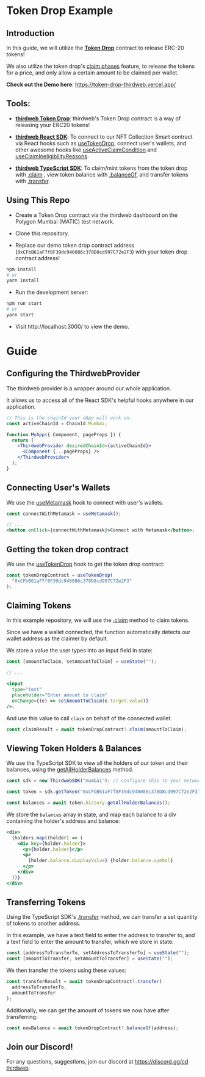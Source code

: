 # Token Drop Example

## Introduction

In this guide, we will utilize the [**Token Drop**](https://portal.thirdweb.com/contracts/token-drop) contract to release ERC-20 tokens!

We also utilize the token drop's [claim phases](https://portal.thirdweb.com/pre-built-contracts/token-drop#setting-claim-phases) feature, to release the tokens for a price, and only allow a certain amount to be claimed per wallet.

**Check out the Demo here**: https://token-drop-thirdweb.vercel.app/

## Tools:

- [**thirdweb Token Drop**](https://portal.thirdweb.com/contracts/token-drop): thirdweb's Token Drop contract is a way of releasing your ERC20 tokens!

- [**thirdweb React SDK**](https://docs.thirdweb.com/react): To connect to our NFT Collection Smart contract via React hooks such as [useTokenDrop](https://docs.thirdweb.com/react/react.usetokendrop), connect user's wallets, and other awesome hooks like [useActiveClaimCondition](https://docs.thirdweb.com/react/react.useactiveclaimcondition) and [useClaimIneligibilityReasons](https://docs.thirdweb.com/react/react.useclaimineligibilityreasons).

- [**thirdweb TypeScript SDK**](https://docs.thirdweb.com/typescript): To claim/mint tokens from the token drop with [.claim](https://portal.thirdweb.com/pre-built-contracts/token-drop#claiming-tokens) , view token balance with [.balanceOf](https://portal.thirdweb.com/pre-built-contracts/token-drop#token-balance), and transfer tokens with [.transfer](https://portal.thirdweb.com/pre-built-contracts/token-drop#transfer-tokens).

## Using This Repo

- Create a Token Drop contract via the thirdweb dashboard on the Polygon Mumbai (MATIC) test network.

- Clone this repository.

- Replace our demo token drop contract address (`0xCFbB61aF7f8F39dc946086c378D8cd997C72e2F3`) with your token drop contract address!

```bash
npm install
# or
yarn install
```

- Run the development server:

```bash
npm run start
# or
yarn start
```

- Visit http://localhost:3000/ to view the demo.

# Guide

## Configuring the ThirdwebProvider

The thirdweb provider is a wrapper around our whole application.

It allows us to access all of the React SDK's helpful hooks anywhere in our application.

```jsx
// This is the chainId your dApp will work on.
const activeChainId = ChainId.Mumbai;

function MyApp({ Component, pageProps }) {
  return (
    <ThirdwebProvider desiredChainId={activeChainId}>
      <Component {...pageProps} />
    </ThirdwebProvider>
  );
}
```

## Connecting User's Wallets

We use the [useMetamask](https://portal.thirdweb.com/react/react.usemetamask) hook to connect with user's wallets.

```jsx
const connectWithMetamask = useMetamask();

// ...
<button onClick={connectWithMetamask}>Connect with Metamask</button>;
```

## Getting the token drop contract

We use the [useTokenDrop](https://docs.thirdweb.com/react/react.usetokendrop) hook to get the token drop contract:

```jsx
const tokenDropContract = useTokenDrop(
  "0xCFbB61aF7f8F39dc946086c378D8cd997C72e2F3"
);
```

## Claiming Tokens

In this example repository, we will use the [.claim](https://portal.thirdweb.com/pre-built-contracts/token-drop#claiming-tokens) method to claim tokens.

Since we have a wallet connected, the function automatically detects our wallet address as the claimer by default.

We store a value the user types into an input field in state:

```jsx
const [amountToClaim, setAmountToClaim] = useState("");

// ...

<input
  type="text"
  placeholder="Enter amount to claim"
  onChange={(e) => setAmountToClaim(e.target.value)}
/>;
```

And use this value to call `claim` on behalf of the connected wallet.

```jsx
const claimResult = await tokenDropContract?.claim(amountToClaim);
```

## Viewing Token Holders & Balances

We use the TypeScript SDK to view all the holders of our token and their balances, using the [getAllHolderBalances](https://portal.thirdweb.com/typescript/sdk.tokenerc20history.getallholderbalances#tokenerc20historygetallholderbalances-method) method.

```jsx
const sdk = new ThirdwebSDK("mumbai"); // configure this to your network

const token = sdk.getToken("0xCFbB61aF7f8F39dc946086c378D8cd997C72e2F3"); // our token drop contract address

const balances = await token.history.getAllHolderBalances();
```

We store the `balances` array in state, and map each balance to a div containing the holder's address and balance:

```jsx
<div>
  {holders.map((holder) => (
    <div key={holder.holder}>
      <p>{holder.holder}</p>
      <p>
        {holder.balance.displayValue} {holder.balance.symbol}
      </p>
    </div>
  ))}
</div>
```

## Transferring Tokens

Using the TypeScript SDK's [.transfer](https://portal.thirdweb.com/pre-built-contracts/token-drop#transfer-tokens) method, we can transfer a set quantity of tokens to another address.

In this example, we have a text field to enter the address to transfer to, and a text field to enter the amount to transfer, which we store in state:

```jsx
const [addressToTransferTo, setAddressToTransferTo] = useState("");
const [amountToTransfer, setAmountToTransfer] = useState("");
```

We then transfer the tokens using these values:

```jsx
const transferResult = await tokenDropContract?.transfer(
  addressToTransferTo,
  amountToTransfer
);
```

Additionally, we can get the amount of tokens we now have after transferring:

```jsx
const newBalance = await tokenDropContract?.balanceOf(address);
```

## Join our Discord!

For any questions, suggestions, join our discord at [https://discord.gg/cd thirdweb](https://discord.gg/thirdweb).
